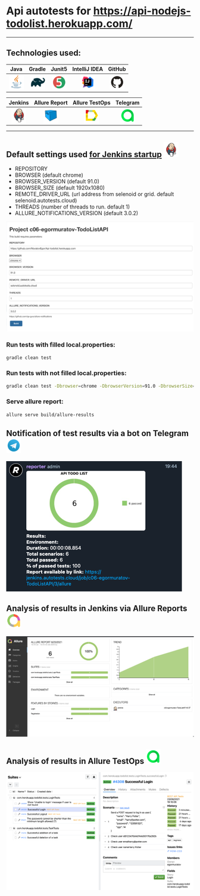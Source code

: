 # Api autotests for https://api-nodejs-todolist.herokuapp.com/

___

## Technologies used:

| Java | Gradle | Junit5 | IntelliJ IDEA | GitHub |
|:------:|:----:|:----:|:------:|:------:|
| <img src="images/JAVA.svg" width="40" height="40"> | <img src="images/Gradle.svg" width="40" height="40"> | <img src="images/Junit5.svg" width="40" height="40"> | <img src="images/IDEA.svg" width="40" height="40"> |  <img src="images/GitHub.svg" width="40" height="40">

| Jenkins  | Allure Report | Allure TestOps | Telegram |
|:--------:|:-------------:|:---------:|:-------:|
| <img src="images/Jenkins.svg" width="40" height="40"> | <img src="images/Selenoid.svg" width="40" height="40"> | <img src="images/Allure Report.svg" width="40" height="40"> | <img src="images/Allure TestOps.svg" width="40" height="40">

___

## Default settings used [for Jenkins startup](https://jenkins.autotests.cloud/job/c06-egormuratov-salo/) <a href="https://www.jenkins.io/"><img src="./images/Jenkins.svg" width="40" height="40"  alt="Jenkins"/></a>

* REPOSITORY
* BROWSER (default chrome)
* BROWSER_VERSION (default 91.0)
* BROWSER_SIZE (default 1920x1080)
* REMOTE_DRIVER_URL (url address from selenoid or grid. default selenoid.autotests.cloud)
* THREADS (number of threads to run. default 1)
* ALLURE_NOTIFICATIONS_VERSION (default 3.0.2)

![alt "Launch via Jenkins"](./images/jenkinsRun.png)

### Run tests with filled local.properties:

```bash
gradle clean test
```

### Run tests with not filled local.properties:

```bash
gradle clean test -Dbrowser=chrome -DbrowserVersion=91.0 -DbrowserSize=1920x1080 -DremoteDriverUrl=https://user1:1234@selenoid.autotests.cloud/wd/hub/ -DvideoStorage=https://selenoid.autotests.cloud/video/ -Dthreads=1
```

### Serve allure report:

```bash
allure serve build/allure-results
```

## Notification of test results via a bot on Telegram <a href="https://telegram.org/"> <img src="images/Telegram.svg" width="40" height="40"></a>

![alt "tellegram bot"](./images/bot.png "telegram bot")

## Analysis of results in Jenkins via Allure Reports<a href="https://qameta.io/"><img src="images/jenkins_allure.svg" width="40" height="40"></a>

![alt "Allure Reports"](./images/jenkinsResult.png "Allure Reports")

## Analysis of results in Allure TestOps <a href="https://qameta.io/"><img src="images/Allure_EE.svg" width="40" height="40"></a>

![alt "Allure TestOps"](./images/allure1.png "Allure TestOps")
